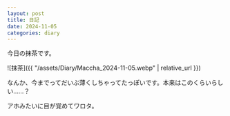 ```yaml
---
layout: post
title: 日記
date: 2024-11-05
categories: diary
---
```


今日の抹茶です。

![抹茶]({{ "/assets/Diary/Maccha_2024-11-05.webp" | relative_url }})

なんか、今までってだいぶ薄くしちゃってたっぽいです。本来はこのくらいらしい……？

アホみたいに目が覚めてワロタ。
